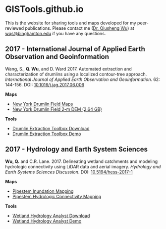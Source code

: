 # GISTools.github.io
This is the website for sharing tools and maps developed for my peer-reviewed publications. Please contact me (<a href="http://wetlands.io/">Dr. Qiusheng Wu</a>) at <a href="mailto:wqs@binghamton.edu">wqs@binghamton.edu</a> if you have any questions.


<h2 id="drumlin">2017 - International Journal of Applied Earth Observation and Geoinformation</h2>

Wang, S., **Q. Wu**, and D. Ward 2017. Automated extraction and characterization of drumlins using a localized contour-tree approach. *International Journal of Applied Earth Observation and Geoinformation*. 62: 144-156. DOI: [10.1016/j.jag.2017.06.006](https://doi.org/10.1016/j.jag.2017.06.006)

**Maps**

* [New York Drumlin Field Maps](http://gistools.github.io#drumlin)
* [New York Drumlin Field 2-m DEM (2.64 GB)](http://spatial.binghamton.edu/files/data/new_york_drumlin_field_dem_2m.zip)

**Tools**

* [Drumlin Extraction Toolbox Download](https://goo.gl/forms/owa2nbFhcYXw5SUv1)
* [Drumlin Extraction Toolbox Demo](http://go.wetlands.io/drumlin)

<h2 id="wetland-connectivity">2017 - Hydrology and Earth System Sciences</h2>

**Wu, Q.** and C.R. Lane. 2017. Delineating wetland catchments and modeling hydrologic connectivity using LiDAR data and aerial imagery. *Hydrology and Earth Systems Sciences Discussion*. DOI: [10.5194/hess-2017-1](http://dx.doi.org/10.5194/hess-2017-1)

**Maps**

* [Pipestem Inundation Mapping](http://wetlands.io/maps/inundation.html)
* [Pipestem Hydrologic Connectivity Mapping](http://wetlands.io/maps/connectivity.html)

**Tools**

* [Wetland Hydrology Analyst Download](https://goo.gl/forms/6Oy0uWODT6YtSisI2)
* [Wetland Hydrology Analyst Demo](https://goo.gl/WuaZVJ)
